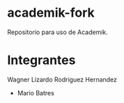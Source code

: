 # academik-fork
Repositorio para uso de Academik.


# Integrantes
Wagner Lizardo Rodriguez Hernandez

* Mario Batres

